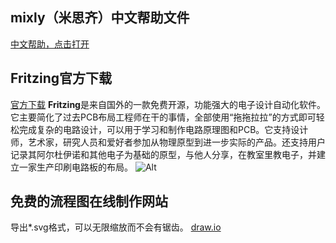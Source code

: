 ## mixly（米思齐）中文帮助文件

[中文帮助，点击打开](https://mixly-wiki-test.readthedocs.io/zh_CN/latest/)

## Fritzing官方下载

[官方下载](http://fritzing.org/download/)
**Fritzing**是来自国外的一款免费开源，功能强大的电子设计自动化软件。它主要简化了过去PCB布局工程师在干的事情，全部使用“拖拖拉拉”的方式即可轻松完成复杂的电路设计，可以用于学习和制作电路原理图和PCB。它支持设计师，艺术家，研究人员和爱好者参加从物理原型到进一步实际的产品。还支持用户记录其阿尔杜伊诺和其他电子为基础的原型，与他人分享，在教室里教电子，并建立一家生产印刷电路板的布局。
![Alt](http://fritzing.org/static/img/fritzing-preview-bb.png)

## 免费的流程图在线制作网站
导出*.svg格式，可以无限缩放而不会有锯齿。
[draw.io](https://www.draw.io/)
